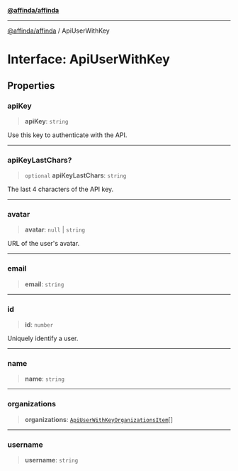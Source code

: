 [**@affinda/affinda**](../README.md)

***

[@affinda/affinda](../globals.md) / ApiUserWithKey

# Interface: ApiUserWithKey

## Properties

### apiKey

> **apiKey**: `string`

Use this key to authenticate with the API.

***

### apiKeyLastChars?

> `optional` **apiKeyLastChars**: `string`

The last 4 characters of the API key.

***

### avatar

> **avatar**: `null` \| `string`

URL of the user's avatar.

***

### email

> **email**: `string`

***

### id

> **id**: `number`

Uniquely identify a user.

***

### name

> **name**: `string`

***

### organizations

> **organizations**: [`ApiUserWithKeyOrganizationsItem`](ApiUserWithKeyOrganizationsItem.md)[]

***

### username

> **username**: `string`
